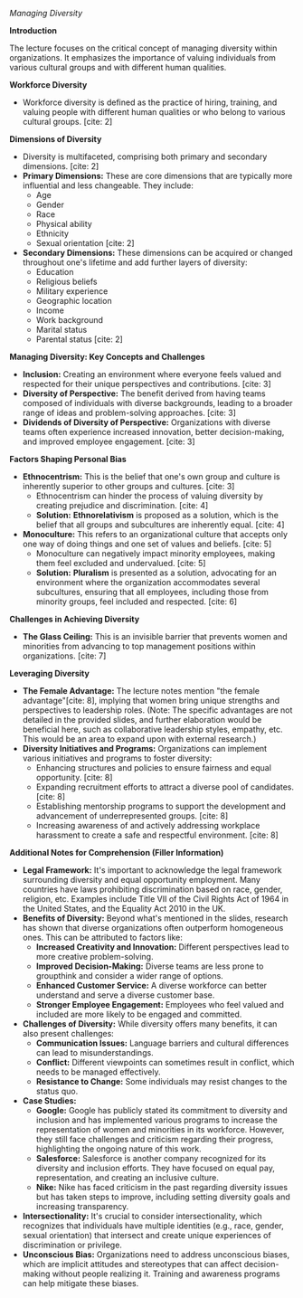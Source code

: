 *Managing Diversity*

**Introduction**

The lecture focuses on the critical concept of managing diversity within organizations. It emphasizes the importance of valuing individuals from various cultural groups and with different human qualities.

**Workforce Diversity**

* Workforce diversity is defined as the practice of hiring, training, and valuing people with different human qualities or who belong to various cultural groups. [cite: 2]

**Dimensions of Diversity**

* Diversity is multifaceted, comprising both primary and secondary dimensions. [cite: 2]
* **Primary Dimensions:** These are core dimensions that are typically more influential and less changeable. They include:
    * Age
    * Gender
    * Race
    * Physical ability
    * Ethnicity
    * Sexual orientation [cite: 2]
* **Secondary Dimensions:** These dimensions can be acquired or changed throughout one's lifetime and add further layers of diversity:
    * Education
    * Religious beliefs
    * Military experience
    * Geographic location
    * Income
    * Work background
    * Marital status
    * Parental status [cite: 2]

**Managing Diversity: Key Concepts and Challenges**

* **Inclusion:** Creating an environment where everyone feels valued and respected for their unique perspectives and contributions. [cite: 3]
* **Diversity of Perspective:** The benefit derived from having teams composed of individuals with diverse backgrounds, leading to a broader range of ideas and problem-solving approaches. [cite: 3]
* **Dividends of Diversity of Perspective:** Organizations with diverse teams often experience increased innovation, better decision-making, and improved employee engagement. [cite: 3]

**Factors Shaping Personal Bias**

* **Ethnocentrism:** This is the belief that one's own group and culture is inherently superior to other groups and cultures. [cite: 3]
    * Ethnocentrism can hinder the process of valuing diversity by creating prejudice and discrimination. [cite: 4]
    * **Solution:** **Ethnorelativism** is proposed as a solution, which is the belief that all groups and subcultures are inherently equal. [cite: 4]
* **Monoculture:** This refers to an organizational culture that accepts only one way of doing things and one set of values and beliefs. [cite: 5]
    * Monoculture can negatively impact minority employees, making them feel excluded and undervalued. [cite: 5]
    * **Solution:** **Pluralism** is presented as a solution, advocating for an environment where the organization accommodates several subcultures, ensuring that all employees, including those from minority groups, feel included and respected. [cite: 6]

**Challenges in Achieving Diversity**

* **The Glass Ceiling:** This is an invisible barrier that prevents women and minorities from advancing to top management positions within organizations. [cite: 7]

**Leveraging Diversity**

* **The Female Advantage:** The lecture notes mention "the female advantage"[cite: 8], implying that women bring unique strengths and perspectives to leadership roles. (Note: The specific advantages are not detailed in the provided slides, and further elaboration would be beneficial here, such as collaborative leadership styles, empathy, etc.  This would be an area to expand upon with external research.)
* **Diversity Initiatives and Programs:** Organizations can implement various initiatives and programs to foster diversity:
    * Enhancing structures and policies to ensure fairness and equal opportunity. [cite: 8]
    * Expanding recruitment efforts to attract a diverse pool of candidates. [cite: 8]
    * Establishing mentorship programs to support the development and advancement of underrepresented groups. [cite: 8]
    * Increasing awareness of and actively addressing workplace harassment to create a safe and respectful environment. [cite: 8]

**Additional Notes for Comprehension (Filler Information)**

* **Legal Framework:** It's important to acknowledge the legal framework surrounding diversity and equal opportunity employment.  Many countries have laws prohibiting discrimination based on race, gender, religion, etc.  Examples include Title VII of the Civil Rights Act of 1964 in the United States, and the Equality Act 2010 in the UK.
* **Benefits of Diversity:** Beyond what's mentioned in the slides, research has shown that diverse organizations often outperform homogeneous ones. This can be attributed to factors like:
    * **Increased Creativity and Innovation:** Different perspectives lead to more creative problem-solving.
    * **Improved Decision-Making:** Diverse teams are less prone to groupthink and consider a wider range of options.
    * **Enhanced Customer Service:** A diverse workforce can better understand and serve a diverse customer base.
    * **Stronger Employee Engagement:** Employees who feel valued and included are more likely to be engaged and committed.
* **Challenges of Diversity:** While diversity offers many benefits, it can also present challenges:
    * **Communication Issues:** Language barriers and cultural differences can lead to misunderstandings.
    * **Conflict:** Different viewpoints can sometimes result in conflict, which needs to be managed effectively.
    * **Resistance to Change:** Some individuals may resist changes to the status quo.
* **Case Studies:**
    * **Google:** Google has publicly stated its commitment to diversity and inclusion and has implemented various programs to increase the representation of women and minorities in its workforce.  However, they still face challenges and criticism regarding their progress, highlighting the ongoing nature of this work.
    * **Salesforce:** Salesforce is another company recognized for its diversity and inclusion efforts. They have focused on equal pay, representation, and creating an inclusive culture.
    * **Nike:** Nike has faced criticism in the past regarding diversity issues but has taken steps to improve, including setting diversity goals and increasing transparency.
* **Intersectionality:** It's crucial to consider intersectionality, which recognizes that individuals have multiple identities (e.g., race, gender, sexual orientation) that intersect and create unique experiences of discrimination or privilege.
* **Unconscious Bias:** Organizations need to address unconscious biases, which are implicit attitudes and stereotypes that can affect decision-making without people realizing it. Training and awareness programs can help mitigate these biases.
